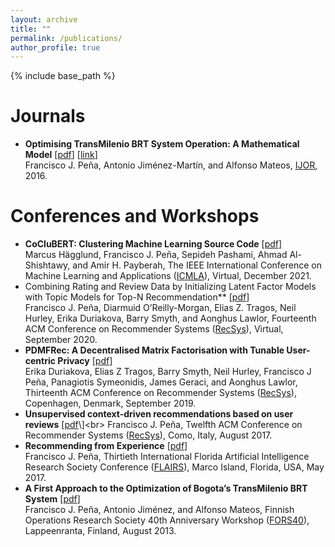 ```yaml
---
layout: archive
title: ""
permalink: /publications/
author_profile: true
---
```


{% include base_path %}

Journals
======
* **Optimising TransMilenio BRT System Operation: A Mathematical Model** \[[pdf](http://melqkiades.github.io/files/download/papers/brt-ijor-2016.pdf)\] \[[link](https://www.inderscienceonline.com/doi/abs/10.1504/IJOR.2016.075289)\]<br>
  Francisco J. Peña, Antonio Jiménez-Martín, and Alfonso Mateos, [IJOR](https://www.inderscienceonline.com/journal/ijor), 2016.



Conferences and Workshops
======
* **CoCluBERT: Clustering Machine Learning Source Code** \[[pdf](http://melqkiades.github.io/files/download/papers/coclubert-icmla-2021.pdf)\]<br>
  Marcus Hägglund, Francisco J. Peña, Sepideh Pashami, Ahmad Al-Shishtawy, and Amir H. Payberah, The IEEE International Conference on Machine Learning and Applications ([ICMLA](https://www.icmla-conference.org/icmla21/)), Virtual, December 2021.
* Combining Rating and Review Data by Initializing Latent Factor Models with Topic Models for Top-N Recommendation** \[[pdf](http://melqkiades.github.io/files/download/papers/topic_initialization-recsys-2020.pdf)\]<br>
  Francisco J. Peña, Diarmuid O’Reilly-Morgan, Elias Z. Tragos, Neil Hurley, Erika Duriakova, Barry Smyth, and Aonghus Lawlor, Fourteenth ACM Conference on Recommender Systems ([RecSys](https://recsys.acm.org/recsys20/)), Virtual, September 2020.
* **PDMFRec: A Decentralised Matrix Factorisation with Tunable User-centric Privacy** \[[pdf](http://melqkiades.github.io/files/download/papers/pdfmrec-recsys-2019.pdf)\]<br>
  Erika Duriakova, Elias Z Tragos, Barry Smyth, Neil Hurley, Francisco J Peña, Panagiotis Symeonidis, James Geraci, and Aonghus Lawlor, Thirteenth ACM Conference on Recommender Systems ([RecSys](https://recsys.acm.org/recsys19/)), Copenhagen, Denmark, September 2019.
* **Unsupervised context-driven recommendations based on user reviews** \[[pdf](http://melqkiades.github.io/files/download/papers/rich_context-recsys-2017.pdf")\]<br>
    Francisco J. Peña, Twelfth ACM Conference on Recommender Systems ([RecSys](https://recsys.acm.org/recsys17/)), Como, Italy, August 2017.
* **Recommending from Experience** \[[pdf](http://melqkiades.github.io/files/download/papers/rich_context-flairs-2017.pdf)\]<br>
  Francisco J. Peña, Thirtieth International Florida Artificial Intelligence Research Society Conference ([FLAIRS](https://www.aaai.org/Library/FLAIRS/flairs17contents.php)), Marco Island, Florida, USA, May 2017.
* **A First Approach to the Optimization of Bogota’s TransMilenio BRT System** \[[pdf](http://melqkiades.github.io/files/download/papers/brt-fors40-2013.pdf)\]<br>
  Francisco J. Peña, Antonio Jiménez, and Alfonso Mateos, Finnish Operations Research Society 40th Anniversary Workshop ([FORS40](https://research.lut.fi/converis/portal/detail/Publication/804190?auxfun=&lang=en_GB)), Lappeenranta, Finland, August 2013.




